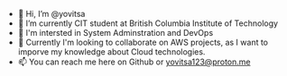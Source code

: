 - 👋 Hi, I’m @yovitsa
- 🌱 I’m currently CIT student at British Columbia Institute of Technology
- 🌱 I'm intersted in System Adminstration and DevOps
- 💞️ Currently I'm looking to collaborate on AWS projects, as I want to imporve my knowledge about Cloud technologies.
- 📫 You can reach me here on Github or yovitsa123@proton.me
<!---
yovitsa/yovitsa is a ✨ special ✨ repository because its `README.md` (this file) appears on your GitHub profile.
You can click the Preview link to take a look at your changes.
--->

